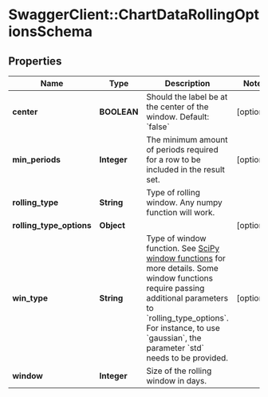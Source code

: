 # SwaggerClient::ChartDataRollingOptionsSchema

## Properties
Name | Type | Description | Notes
------------ | ------------- | ------------- | -------------
**center** | **BOOLEAN** | Should the label be at the center of the window. Default: &#x60;false&#x60; | [optional] 
**min_periods** | **Integer** | The minimum amount of periods required for a row to be included in the result set. | [optional] 
**rolling_type** | **String** | Type of rolling window. Any numpy function will work. | 
**rolling_type_options** | **Object** |  | [optional] 
**win_type** | **String** | Type of window function. See [SciPy window functions](https://docs.scipy.org/doc/scipy/reference/signal.windows.html#module-scipy.signal.windows) for more details. Some window functions require passing additional parameters to &#x60;rolling_type_options&#x60;. For instance, to use &#x60;gaussian&#x60;, the parameter &#x60;std&#x60; needs to be provided. | [optional] 
**window** | **Integer** | Size of the rolling window in days. | 

